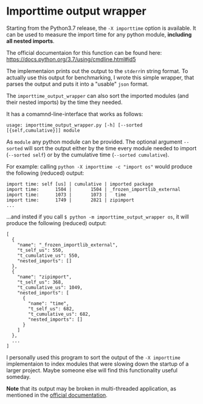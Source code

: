 # Importtime output wrapper

Starting from the Python3.7 release, the ```-X importtime``` option is available.
It can be used to measure the import time for any python module, **including all nested imports**.

The official documentaion for this function can be found here:
https://docs.python.org/3.7/using/cmdline.html#id5

The implementaion prints out the output to the ```stderr```in string format. To actually use this output for benchmarking, I wrote this simple wrapper, that parses the output and puts it into a "usable" ```json``` format.

The ```importtime_output_wrapper``` can also sort the imported modules (and their nested imports) by the time they needed.

It has a comamnd-line-interface that works as follows:

```console
usage: importtime_output_wrapper.py [-h] [--sorted [{self,cumulative}]] module
```

As ```module``` any python module can be provided.
The optional argument ```--sorted``` will sort the output either by the time every module needed to import (```--sorted self```) or by the cumulative time (```--sorted cumulative```).

For example: calling ```python -X importtime -c "import os"``` would produce the following (reduced) output:
```console
import time: self [us] | cumulative | imported package
import time:      1504 |       1504 | _frozen_importlib_external
import time:      1073 |       1073 |   time
import time:      1749 |       2821 | zipimport
...
```

...and insted if you call ```$ python -m importtime_output_wrapper os```, it will produce the following (reduced) output:
```console
[
  {
    "name": "_frozen_importlib_external",
    "t_self_us": 550,
    "t_cumulative_us": 550,
    "nested_imports": []
  },
  {
    "name": "zipimport",
    "t_self_us": 368,
    "t_cumulative_us": 1049,
    "nested_imports": [
      {
        "name": "time",
        "t_self_us": 682,
        "t_cumulative_us": 682,
        "nested_imports": []
      }
    ]
  },
  ...
]
```

I personally used this program to sort the output of the ```-X importtime``` implementaion to index modules that were slowing down the startup of a larger project.
Maybe someone else will find this functionality useful someday.

**Note** that its output may be broken in multi-threaded application, as mentioned in the [official documentation](https://docs.python.org/3.7/using/cmdline.html#id5 "importtime documentation").

